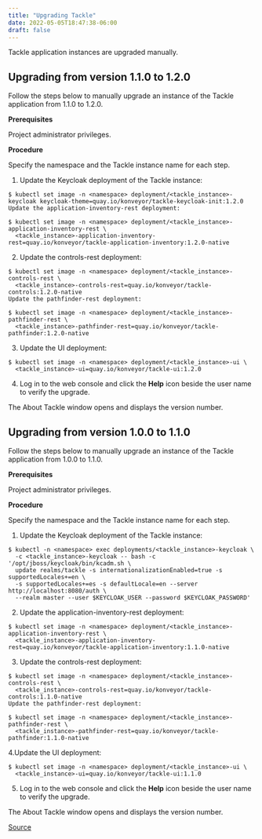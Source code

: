 ```yaml
---
title: "Upgrading Tackle"
date: 2022-05-05T18:47:38-06:00
draft: false
---
```

Tackle application instances are upgraded manually.

## Upgrading from version 1.1.0 to 1.2.0
Follow the steps below to manually upgrade an instance of the Tackle application from 1.1.0 to 1.2.0.

**Prerequisites**

Project administrator privileges.

**Procedure**

Specify the namespace and the Tackle instance name for each step.

1. Update the Keycloak deployment of the Tackle instance:
```
$ kubectl set image -n <namespace> deployment/<tackle_instance>-keycloak keycloak-theme=quay.io/konveyor/tackle-keycloak-init:1.2.0
Update the application-inventory-rest deployment:

$ kubectl set image -n <namespace> deployment/<tackle_instance>-application-inventory-rest \
  <tackle_instance>-application-inventory-rest=quay.io/konveyor/tackle-application-inventory:1.2.0-native
```
2. Update the controls-rest deployment:
```
$ kubectl set image -n <namespace> deployment/<tackle_instance>-controls-rest \
  <tackle_instance>-controls-rest=quay.io/konveyor/tackle-controls:1.2.0-native
Update the pathfinder-rest deployment:

$ kubectl set image -n <namespace> deployment/<tackle_instance>-pathfinder-rest \
  <tackle_instance>-pathfinder-rest=quay.io/konveyor/tackle-pathfinder:1.2.0-native
```
3. Update the UI deployment:
```
$ kubectl set image -n <namespace> deployment/<tackle_instance>-ui \
  <tackle_instance>-ui=quay.io/konveyor/tackle-ui:1.2.0
```
4. Log in to the web console and click the **Help** icon beside the user name to verify the upgrade.

The About Tackle window opens and displays the version number.

## Upgrading from version 1.0.0 to 1.1.0
Follow the steps below to manually upgrade an instance of the Tackle application from 1.0.0 to 1.1.0.

**Prerequisites**

Project administrator privileges.

**Procedure**

Specify the namespace and the Tackle instance name for each step.

1. Update the Keycloak deployment of the Tackle instance:

```
$ kubectl -n <namespace> exec deployments/<tackle_instance>-keycloak \
  -c <tackle_instance>-keycloak -- bash -c '/opt/jboss/keycloak/bin/kcadm.sh \
  update realms/tackle -s internationalizationEnabled=true -s supportedLocales+=en \
  -s supportedLocales+=es -s defaultLocale=en --server http://localhost:8080/auth \
  --realm master --user $KEYCLOAK_USER --password $KEYCLOAK_PASSWORD'
```

2. Update the application-inventory-rest deployment:
```
$ kubectl set image -n <namespace> deployment/<tackle_instance>-application-inventory-rest \
  <tackle_instance>-application-inventory-rest=quay.io/konveyor/tackle-application-inventory:1.1.0-native
```
3. Update the controls-rest deployment:
```
$ kubectl set image -n <namespace> deployment/<tackle_instance>-controls-rest \
  <tackle_instance>-controls-rest=quay.io/konveyor/tackle-controls:1.1.0-native
Update the pathfinder-rest deployment:

$ kubectl set image -n <namespace> deployment/<tackle_instance>-pathfinder-rest \
  <tackle_instance>-pathfinder-rest=quay.io/konveyor/tackle-pathfinder:1.1.0-native
```
4.Update the UI deployment:
```
$ kubectl set image -n <namespace> deployment/<tackle_instance>-ui \
  <tackle_instance>-ui=quay.io/konveyor/tackle-ui:1.1.0
```
5. Log in to the web console and click the **Help** icon beside the user name to verify the upgrade.

The About Tackle window opens and displays the version number.

[Source](https://github.com/konveyor/konveyor.github.io/blob/main/content/Tackle/upgrade.md)

